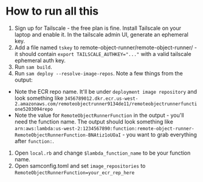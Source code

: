 # How to run all this

1. Sign up for Tailscale - the free plan is fine. Install Tailscale on your laptop and enable it. In the tailscale admin UI, generate an ephemeral key.
1. Add a file named `tskey` to remote-object-runner/remote-object-runner/ - it should contain `export TAILSCALE_AUTHKEY="..."` with a valid tailscale ephemeral auth key.
1. Run `sam build`.
1. Run `sam deploy --resolve-image-repos`. Note a few things from the output:

- Note the ECR repo name. It'll be under `deployment image repository` and look something like `3456789012.dkr.ecr.us-west-2.amazonaws.com/remoteobjectrunner9134de11/remoteobjectrunnerfunctione5203094repo`
- Note the value for `RemoteObjectRunnerFunction` in the output - you'll need the function name. The output should look something like `arn:aws:lambda:us-west-2:1234567890:function:remote-object-runner-RemoteObjectRunnerFunction-BNAtiz1oUOaI` - you want to grab everything after `function:`.

1. Open `local.rb` and change `$lambda_function_name` to be your function name.
2. Open samconfig.toml and set `image_repositories` to `RemoteObjectRunnerFunction=your_ecr_rep_here`
